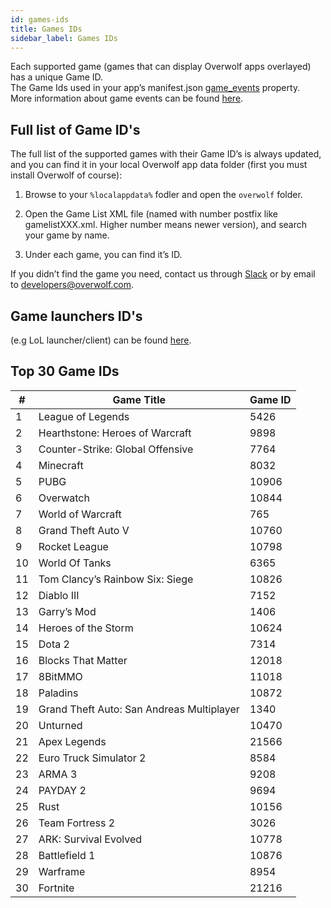 ```yaml
---
id: games-ids
title: Games IDs
sidebar_label: Games IDs
---
```


Each supported game (games that can display Overwolf apps overlayed) has a unique Game ID.  
The Game Ids used in your app’s manifest.json [game_events](manifest-json#game-events-array) property.  
More information about game events can be found [here](overwolf-games-events).

## Full list of Game ID's
The full list of the supported games with their Game ID’s is always updated, and you can find it in your local Overwolf app data folder (first you must install Overwolf of course):

1. Browse to your `%localappdata%` fodler and open the `overwolf` folder.

2. Open the Game List XML file (named with number postfix like gamelistXXX.xml. Higher number means newer version), and search your game by name.

3. Under each game, you can find it’s ID.

If you didn’t find the game you need, contact us through [Slack](../support/contact-us#join-our-slack) or by email to developers@overwolf.com.

## Game launchers ID's

(e.g LoL launcher/client) can be found [here](launchers-ids).

## Top 30 Game IDs

| #   | Game Title                                               | Game ID       |
------| ---------------------------------------------------------| --------------|
| 1   | League of Legends                                        |  5426         |
| 2   | Hearthstone: Heroes of Warcraft                          |  9898         |
| 3   | Counter-Strike: Global Offensive                         |  7764         |
| 4   | Minecraft                                                |  8032         |
| 5   | PUBG                                                     |  10906        |
| 6   | Overwatch                                                |  10844        |
| 7   | World of Warcraft                                        |  765          |
| 8   | Grand Theft Auto V                                       |  10760        |
| 9   | Rocket League                                            |  10798        |
| 10  | World Of Tanks                                           |  6365         |
| 11  | Tom Clancy’s Rainbow Six: Siege                          |  10826        |
| 12  | Diablo III                                               |  7152         |
| 13  | Garry’s Mod                                              |  1406         |
| 14  | Heroes of the Storm                                      |  10624        |
| 15  | Dota 2                                                   |  7314         |
| 16  | Blocks That Matter                                       |  12018        |
| 17  | 8BitMMO                                                  |  11018        |
| 18  | Paladins                                                 |  10872        |
| 19  | Grand Theft Auto: San Andreas Multiplayer                |  1340         |
| 20  | Unturned                                                 |  10470        |
| 21  | Apex Legends                                             |  21566        |
| 22  | Euro Truck Simulator 2                                   |  8584         |
| 23  | ARMA 3                                                   |  9208         |
| 24  | PAYDAY 2                                                 |  9694         |
| 25  | Rust                                                     |  10156        |
| 26  | Team Fortress 2                                          |  3026         |
| 27  | ARK: Survival Evolved                                    |  10778        |
| 28  | Battlefield 1                                            |  10876        |
| 29  | Warframe                                                 |  8954         |
| 30  | Fortnite                                                 |  21216        |
